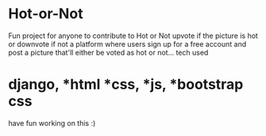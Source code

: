 # Hot-or-Not
Fun project for anyone to contribute to
Hot or Not 
upvote if the picture is hot or downvote if not 
a platform where users sign up for a free account and post a picture that'll 
either be voted as hot or not...
tech used 
# django, *html *css, *js, *bootstrap css

have fun working on this :)
